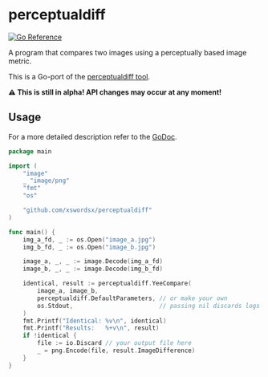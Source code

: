 # perceptualdiff

[![Go Reference](https://pkg.go.dev/badge/github.com/xswordsx/perceptualdiff.svg)](https://pkg.go.dev/github.com/xswordsx/perceptualdiff)

A program that compares two images using a perceptually based image metric.

This is a Go-port of the [perceptualdiff tool](https://github.com/myint/perceptualdiff).

**:warning: This is still in alpha! API changes may occur at any moment!**

## Usage

For a more detailed description refer to the [GoDoc](https://pkg.go.dev/github.com/xswordsx/perceptualdiff).

```go
package main

import (
	"image"
	_ "image/png"
	"fmt"
	"os"

	"github.com/xswordsx/perceptualdiff"
)

func main() {
	img_a_fd, _ := os.Open("image_a.jpg")
	img_b_fd, _ := os.Open("image_b.jpg")

	image_a, _, _ := image.Decode(img_a_fd)
	image_b, _, _ := image.Decode(img_b_fd)

	identical, result := perceptualdiff.YeeCompare(
		image_a, image_b,
		perceptualdiff.DefaultParameters, // or make your own
		os.Stdout,                        // passing nil discards logs
	)
	fmt.Printf("Identical: %v\n", identical)
	fmt.Printf("Results:   %+v\n", result)
	if !identical {
		file := io.Discard // your output file here
		_ = png.Encode(file, result.ImageDifference)
	}
}
```